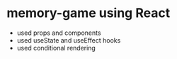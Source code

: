 # memory-game using React
 - used props and components
 - used useState and useEffect hooks
 - used conditional rendering
 
